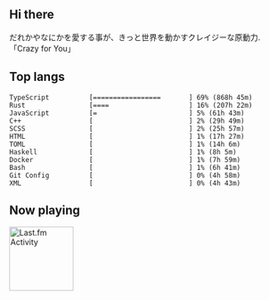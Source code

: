 <!-- deno-fmt-ignore-file -->
## Hi there

だれかやなにかを愛する事が、きっと世界を動かすクレイジーな原動力. 「Crazy for You」



## Top langs

```
TypeScript          [=================       ] 69% (868h 45m)
Rust                [====                    ] 16% (207h 22m)
JavaScript          [=                       ] 5% (61h 43m)
C++                 [                        ] 2% (29h 49m)
SCSS                [                        ] 2% (25h 57m)
HTML                [                        ] 1% (17h 27m)
TOML                [                        ] 1% (14h 6m)
Haskell             [                        ] 1% (8h 5m)
Docker              [                        ] 1% (7h 59m)
Bash                [                        ] 1% (6h 41m)
Git Config          [                        ] 0% (4h 58m)
XML                 [                        ] 0% (4h 43m)
```


## Now playing


<a href="https://github.com/kiosion/toru">
  <picture>
    <source media="(prefers-color-scheme: dark)" srcset="https://toru.kio.dev/api/v1/re-taro?blur&border_width=0&border_radius=26&theme=nord">
    <source media="(prefers-color-scheme: light)" srcset="https://toru.kio.dev/api/v1/re-taro?blur&border_width=0&border_radius=26&theme=light">
    <img alt="Last.fm Activity" src="https://toru.kio.dev/api/v1/re-taro?blur&border_width=0&border_radius=26" height="115" />
  </picture>
</a>

